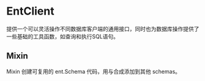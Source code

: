 # EntClient

提供一个可以灵活操作不同数据库客户端的通用接口，同时也为数据库操作提供了一些基础的工具函数，如查询和执行SQL语句。

## Mixin

Mixin 创建可复用的 ent.Schema 代码，用与合成添加到其他 schemas。
